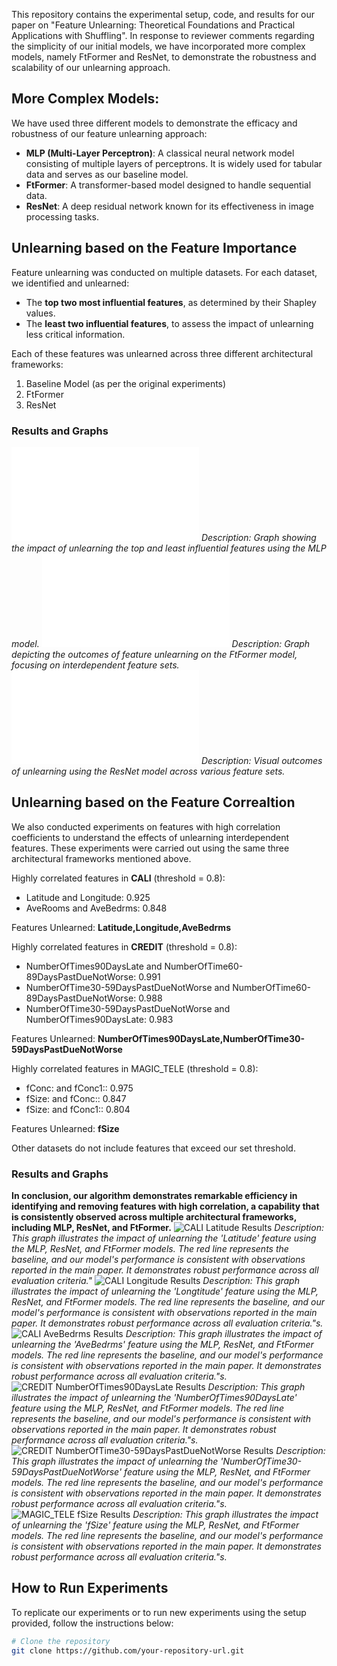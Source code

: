 This repository contains the experimental setup, code, and results for our paper on "Feature Unlearning: Theoretical Foundations and Practical Applications with Shuffling". In response to reviewer comments regarding the simplicity of our initial models, we have incorporated more complex models, namely FtFormer and ResNet, to demonstrate the robustness and scalability of our unlearning approach.

## More Complex Models:
We have used three different models to demonstrate the efficacy and robustness of our feature unlearning approach:

- **MLP (Multi-Layer Perceptron)**: A classical neural network model consisting of multiple layers of perceptrons. It is widely used for tabular data and serves as our baseline model.
- **FtFormer**: A transformer-based model designed to handle sequential data.
- **ResNet**: A deep residual network known for its effectiveness in image processing tasks.

## Unlearning based on the Feature Importance

Feature unlearning was conducted on multiple datasets. For each dataset, we identified and unlearned:
- The **top two most influential features**, as determined by their Shapley values.
- The **least two influential features**, to assess the impact of unlearning less critical information.

Each of these features was unlearned across three different architectural frameworks:
1. Baseline Model (as per the original experiments)
2. FtFormer
3. ResNet

### Results and Graphs
![MLP Results](imgs/different_feature_importance/TRI_mlp.pdf)
*Description: Graph showing the impact of unlearning the top and least influential features using the MLP model.*
![FtFormer Results](imgs/different_feature_importance/TRI_ftformer.pdf)
*Description: Graph depicting the outcomes of feature unlearning on the FtFormer model, focusing on interdependent feature sets.*
![ResNet Results](imgs/different_feature_importance/TRI_resnet.pdf)
*Description: Visual outcomes of unlearning using the ResNet model across various feature sets.*



## Unlearning based on the Feature Correaltion

We also conducted experiments on features with high correlation coefficients to understand the effects of unlearning interdependent features. These experiments were carried out using the same three architectural frameworks mentioned above. 

Highly correlated features in **CALI** (threshold = 0.8):
- Latitude and Longitude: 0.925
- AveRooms and AveBedrms: 0.848
  
Features Unlearned: **Latitude,Longitude,AveBedrms**

Highly correlated features in **CREDIT** (threshold = 0.8):
- NumberOfTimes90DaysLate and NumberOfTime60-89DaysPastDueNotWorse: 0.991
- NumberOfTime30-59DaysPastDueNotWorse and NumberOfTime60-89DaysPastDueNotWorse: 0.988
- NumberOfTime30-59DaysPastDueNotWorse and NumberOfTimes90DaysLate: 0.983
  
Features Unlearned: **NumberOfTimes90DaysLate,NumberOfTime30-59DaysPastDueNotWorse**


Highly correlated features in MAGIC_TELE (threshold = 0.8):
- fConc: and fConc1:: 0.975
- fSize: and fConc:: 0.847
- fSize: and fConc1:: 0.804
  
Features Unlearned: **fSize**

Other datasets do not include features that exceed our set threshold.
 
### Results and Graphs
**In conclusion, our algorithm demonstrates remarkable efficiency in identifying and removing features with high correlation, a capability that is consistently observed across multiple architectural frameworks, including MLP, ResNet, and FtFormer.**
![CALI Latitude Results](imgs/CALI_Latitude.png)
*Description: This graph illustrates the impact of unlearning the 'Latitude' feature using the MLP, ResNet, and FtFormer models. The red line represents the baseline, and our model's performance is consistent with observations reported in the main paper. It demonstrates robust performance across all evaluation criteria."*
![CALI Longitude Results](imgs/CALI_Longtitude.png)
*Description: This graph illustrates the impact of unlearning the 'Longtitude' feature using the MLP, ResNet, and FtFormer models. The red line represents the baseline, and our model's performance is consistent with observations reported in the main paper. It demonstrates robust performance across all evaluation criteria."s.*
![CALI AveBedrms Results](imgs/CALI_Avgbed.png)
*Description: This graph illustrates the impact of unlearning the 'AveBedrms' feature using the MLP, ResNet, and FtFormer models. The red line represents the baseline, and our model's performance is consistent with observations reported in the main paper. It demonstrates robust performance across all evaluation criteria."s.*
![CREDIT NumberOfTimes90DaysLate Results](imgs/CREDIT_90.png)
*Description: This graph illustrates the impact of unlearning the 'NumberOfTimes90DaysLate' feature using the MLP, ResNet, and FtFormer models. The red line represents the baseline, and our model's performance is consistent with observations reported in the main paper. It demonstrates robust performance across all evaluation criteria."s.*
![CREDIT NumberOfTime30-59DaysPastDueNotWorse Results](imgs/CREDIT_3059.png)
*Description: This graph illustrates the impact of unlearning the 'NumberOfTime30-59DaysPastDueNotWorse' feature using the MLP, ResNet, and FtFormer models. The red line represents the baseline, and our model's performance is consistent with observations reported in the main paper. It demonstrates robust performance across all evaluation criteria."s.*
![MAGIC_TELE fSize Results](imgs/TETL.png)
*Description: This graph illustrates the impact of unlearning the 'fSize' feature using the MLP, ResNet, and FtFormer models. The red line represents the baseline, and our model's performance is consistent with observations reported in the main paper. It demonstrates robust performance across all evaluation criteria."s.*

## How to Run Experiments

To replicate our experiments or to run new experiments using the setup provided, follow the instructions below:

```bash
# Clone the repository
git clone https://github.com/your-repository-url.git
